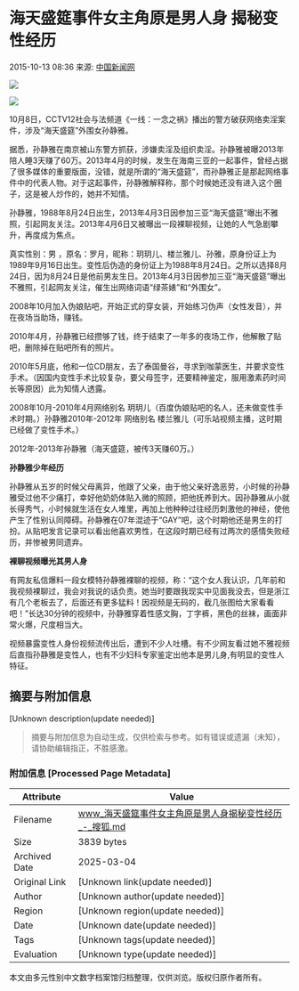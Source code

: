 # 海天盛筵事件女主角原是男人身 揭秘变性经历

2015-10-13 08:36 来源: [中国新闻网](https://www.sohu.com/a/%E4%B8%AD%E5%9B%BD%E6%96%B0%E9%97%BB%E7%BD%91?spm=smpc.content-abroad.content.1.1737565939876BShNGVr)

![](http://n1.itc.cn/img8/wb/smccloud/recom/2015/10/13/144469660869991860.JPEG)

![](http://n1.itc.cn/img8/wb/smccloud/recom/2015/10/13/144469660885552237.JPEG)

10月8日，CCTV12社会与法频道《一线：一念之祸》播出的警方破获网络卖淫案件，涉及“海天盛筵”外围女孙静雅。

据悉，孙静雅在南京被山东警方抓获，涉嫌卖淫及组织卖淫。孙静雅被曝2013年陪人睡3天赚了60万。2013年4月的时候，发生在海南三亚的一起事件，曾经占据了很多媒体的重要版面，没错，就是所谓的“海天盛筵”，而孙静雅正是那起网络事件中的代表人物。对于这起事件，孙静雅解释称，那个时候她还没有进入这个圈子，这是被人炒作的，她并不知情。

孙静雅，1988年8月24日出生，2013年4月3日因参加三亚“海天盛筵”曝出不雅照，引起网友关注。2013年4月6日又被曝出一段裸聊视频，让她的人气急剧攀升，再度成为焦点。

真实性别：男 ，原名：罗月，昵称：玥玥儿、楼兰雅儿、孙雅，原身份证上为1989年9月16日出生。变性后伪造的身份证上为1988年8月24日。之所以选择8月24日，因为8月24日是他前男友生日。2013年4月3日因参加三亚“海天盛筵”曝出不雅照，引起网友关注，催生出网络词语“绿茶婊”和“外围女”。

2008年10月加入伪娘贴吧，开始正式的穿女装，开始练习伪声（女性发音），并在夜场当助场，赚钱。

2010年4月，孙静雅已经攒够了钱，终于结束了一年多的夜场工作，他解散了贴吧，删除掉在贴吧所有的照片。

2010年5月底，他和一位CD朋友，去了泰国曼谷，寻求到咖蒙医生，并要求变性手术。（因国内变性手术比较复杂，要父母签字，还要精神鉴定，服用激素药时间长等原因）此为知情人透露。

2008年10月-2010年4月网络别名 玥玥儿（百度伪娘贴吧的名人，还未做变性手术时期。）孙静雅2010年-2012年 网络别名 楼兰雅儿（可乐站视频主播，这时期已经做了变性手术。）

2012年-2013年孙静雅（海天盛筵，被传3天赚60万。）

**孙静雅少年经历**

孙静雅从五岁的时候父母离异，他跟了父亲，由于他父亲好逸恶劳，小时候的孙静雅受过他不少痛打，幸好他奶奶体贴入微的照顾，把他抚养到大。因孙静雅从小就长得秀气，小时候就生活在女人堆里，再加上他种种过往经历刺激他的神经，使他产生了性别认同障碍。孙静雅在07年混迹于“GAY”吧，这个时期他还是男生的打扮。从贴吧发言记录可以看出他喜欢男性，在这段时期已经有过两次的感情失败经历，并惨被男同遗弃。

**裸聊视频曝光其男人身**

有网友私信爆料一段女模特孙静雅裸聊的视频，称：“这个女人我认识，几年前和我视频裸聊过，我会对我说的话负责。她当时要跟我现实中见面我没去，但是浙江有几个老板去了，后面还有更多猛料！因视频是无码的，截几张图给大家看看吧！”长达30分钟的视频中，孙静雅穿着性感文胸，丁字裤，黑色的丝袜，画面非常火爆，尺度相当大。

视频暴露变性人身份视频流传出后，遭到不少人吐槽。有不少网友看过她不雅视频后直指孙静雅是变性人，也有不少妇科专家鉴定出他本是男儿身,有明显的变性人特征。
<!-- tcd_original_link https://www.sohu.com/a/35318829_123753 -->


## 摘要与附加信息

<!-- tcd_abstract -->
[Unknown description(update needed)]
<!-- tcd_abstract_end -->

> 摘要与附加信息为自动生成，仅供检索与参考。如有错误或遗漏（未知），请协助编辑指正，不胜感激。

### 附加信息 [Processed Page Metadata]

| Attribute       | Value                                  |
|-----------------|----------------------------------------|
| Filename        | www_海天盛筵事件女主角原是男人身揭秘变性经历_-_搜狐.md                             |
| Size            | 3839 bytes                           |
| Archived Date   | 2025-03-04                             |
| Original Link   | [Unknown link(update needed)]                       |
| Author          | [Unknown author(update needed)]                               |
| Region          | [Unknown region(update needed)]                               |
| Date            | [Unknown date(update needed)]                                 |
| Tags            | [Unknown tags(update needed)]                                 |
| Evaluation            | [Unknown type(update needed)]                                 |
<!-- tcd_table_end -->

本文由多元性别中文数字档案馆归档整理，仅供浏览。版权归原作者所有。
